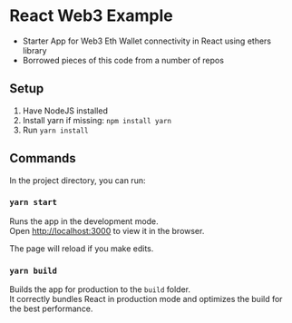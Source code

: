 # React Web3 Example

- Starter App for Web3 Eth Wallet connectivity in React using ethers library
- Borrowed pieces of this code from a number of repos

## Setup

1. Have NodeJS installed
1. Install yarn if missing: `npm install yarn`
1. Run `yarn install`

## Commands

In the project directory, you can run:

### `yarn start`

Runs the app in the development mode.<br />
Open [http://localhost:3000](http://localhost:3000) to view it in the browser.

The page will reload if you make edits.<br />

### `yarn build`

Builds the app for production to the `build` folder.<br />
It correctly bundles React in production mode and optimizes the build for the best performance.

